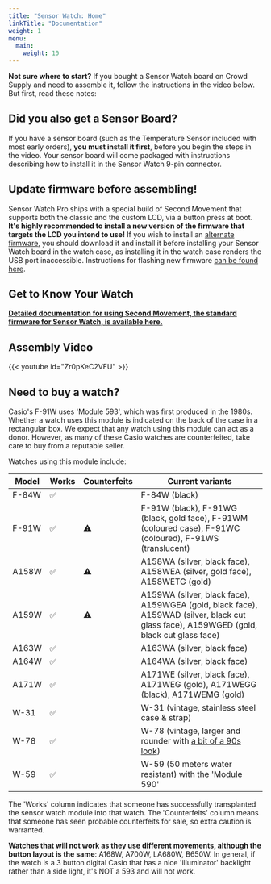 ```yaml
---
title: "Sensor Watch: Home"
linkTitle: "Documentation"
weight: 1
menu:
  main:
    weight: 10
---
```

**Not sure where to start?** If you bought a Sensor Watch board on Crowd Supply and need to assemble it, follow the instructions in the video below. But first, read these notes:

Did you also get a Sensor Board?
--------------------------------

If you have a sensor board (such as the Temperature Sensor included with most early orders), **you must install it first**, before you begin the steps in the video. Your sensor board will come packaged with instructions describing how to install it in the Sensor Watch 9-pin connector.

Update firmware before assembling!
----------------------------------

Sensor Watch Pro ships with a special build of Second Movement that supports both the classic and the custom LCD, via a button press at boot. **It's highly recommended to install a new version of the firmware that targets the LCD you intend to use!** If you wish to install an [alternate firmware](/docs/firmware/prebuilt/), you should download it and install it before installing your Sensor Watch board in the watch case, as installing it in the watch case renders the USB port inaccessible. Instructions for flashing new firmware [can be found here](/docs/firmware/flashing/).

Get to Know Your Watch
----------------------

**[Detailed documentation for using Second Movement, the standard firmware for Sensor Watch, is available here.](/docs/using/)**

Assembly Video
--------------


{{< youtube id="Zr0pKeC2VFU" >}}

Need to buy a watch?
--------------------

Casio's F-91W uses 'Module 593', which was first produced in the 1980s. Whether a watch uses this module is indicated on the back of the case in a rectangular box. We expect that any watch using this module can act as a donor. However, as many of these Casio watches are counterfeited, take care to buy from a reputable seller.

Watches using this module include:

| Model | Works | Counterfeits | Current variants |
| ----- | ----- | ------------ | ---------------- |
| F-84W | ✅     |              | F-84W (black) |
| F-91W | ✅     | ⚠️            | F-91W (black), F-91WG (black, gold face), F-91WM (coloured case), F-91WC (coloured), F-91WS (translucent) |
| A158W | ✅     | ⚠️            | A158WA (silver, black face), A158WEA (silver, gold face), A158WETG (gold) |
| A159W | ✅     | ⚠️            | A159WA (silver, black face), A159WGEA (gold, black face), A159WAD (silver, black cut glass face), A159WGED (gold, black cut glass face) |
| A163W | ✅     |              | A163WA (silver, black face) |
| A164W | ✅     |              | A164WA (silver, black face) |
| A171W | ✅     |              | A171WE (silver, black face), A171WEG (gold), A171WEGG (black), A171WEMG (gold) |
| W-31  | ✅     |              | W-31 (vintage, stainless steel case & strap) |
| W-78  | ✅     |              | W-78 (vintage, larger and rounder with [a bit of a 90s look](http://whichwatchtoday.blogspot.com/2014/02/casio-w-78-alarm-chronograph.html)) |
| W-59 | ✅     |              | W-59 (50 meters water resistant) with the 'Module 590' |

The 'Works' column indicates that someone has successfully transplanted the sensor watch module into that watch.
The 'Counterfeits' column means that someone has seen probable counterfeits for sale, so extra caution is warranted.

**Watches that will not work as they use different movements, although the button layout is the same**: A168W, A700W, LA680W, B650W. In general, if the watch is a 3 button digital Casio that has a nice 'illuminator' backlight rather than a side light, it's NOT a 593 and will not work.
